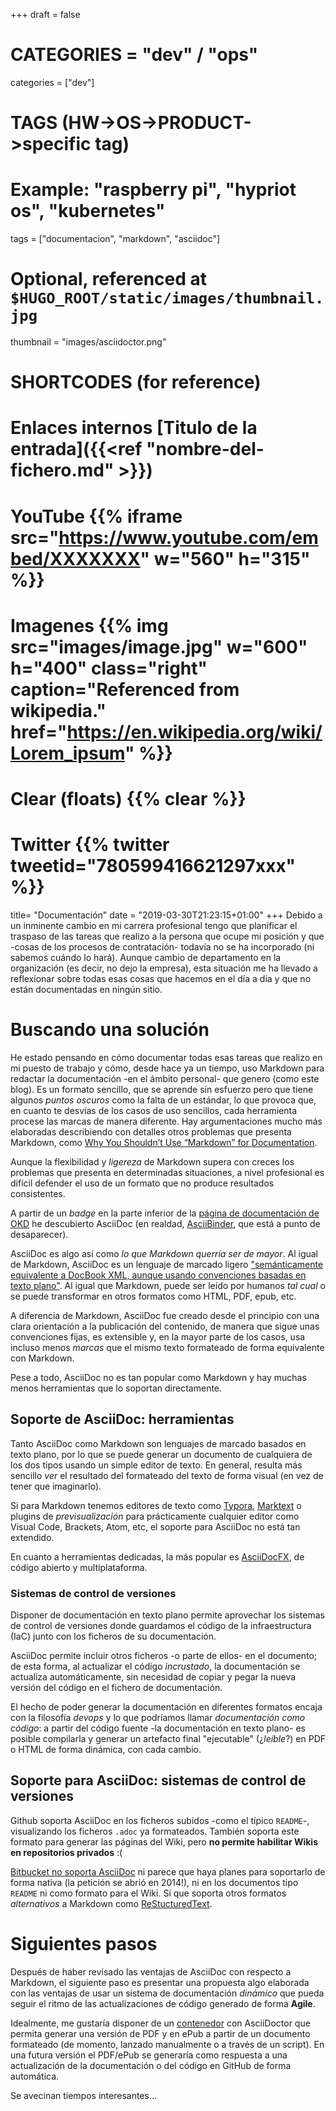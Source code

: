 +++
draft = false

# CATEGORIES = "dev" / "ops"
categories = ["dev"]
# TAGS (HW->OS->PRODUCT->specific tag)
# Example: "raspberry pi", "hypriot os", "kubernetes"

tags = ["documentacion", "markdown", "asciidoc"]

# Optional, referenced at `$HUGO_ROOT/static/images/thumbnail.jpg`
thumbnail = "images/asciidoctor.png"

# SHORTCODES (for reference)

# Enlaces internos [Titulo de la entrada]({{<ref "nombre-del-fichero.md" >}})

# YouTube {{% iframe src="https://www.youtube.com/embed/XXXXXXX" w="560" h="315" %}}
# Imagenes {{% img src="images/image.jpg" w="600" h="400" class="right" caption="Referenced from wikipedia." href="https://en.wikipedia.org/wiki/Lorem_ipsum" %}}
# Clear (floats) {{% clear %}}
# Twitter {{% twitter tweetid="780599416621297xxx" %}}

title=  "Documentación"
date = "2019-03-30T21:23:15+01:00"
+++
Debido a un inminente cambio en mi carrera profesional tengo que planificar el traspaso de las tareas que realizo a la persona que ocupe mi posición y que -cosas de los procesos de contratación- todavía no se ha incorporado (ni sabemos cuándo lo hará). Aunque cambio de departamento en la organización (es decir, no dejo la empresa), esta situación me ha llevado a reflexionar sobre todas esas cosas que hacemos en el día a día y que no están documentadas en ningún sitio.
<!--more-->

# Buscando una solución

He estado pensando  en cómo documentar todas esas tareas que realizo en mi puesto de trabajo y cómo, desde hace ya un tiempo, uso Markdown para redactar la documentación -en el ámbito personal- que genero (como este blog). Es un formato sencillo, que se aprende sin esfuerzo pero que tiene algunos _puntos oscuros_ como la falta de un estándar, lo que provoca que, en cuanto te desvías de los casos de uso sencillos, cada herramienta procese las marcas de manera diferente. Hay argumentaciones mucho más elaboradas describiendo con detalles otros problemas que presenta Markdown, como [Why You Shouldn’t Use “Markdown” for Documentation](https://www.ericholscher.com/blog/2016/mar/15/dont-use-markdown-for-technical-docs/).

Aunque la flexibilidad y _ligereza_ de Markdown supera con creces los problemas que presenta en determinadas situaciones, a nivel profesional es difícil defender el uso de un formato que no produce resultados consistentes.

A partir de un _badge_ en la parte inferior de la [página de documentación de OKD](https://docs.okd.io/latest/welcome/index.html) he descubierto AsciiDoc (en realdad, [AsciiBinder](http://asciibinder.org/), que está a punto de desaparecer).

AsciiDoc es algo así como _lo que Markdown querría ser de mayor_. Al igual de Markdown, AsciiDoc es un lenguaje de marcado ligero ["semánticamente equivalente a DocBook XML, aunque usando convenciones basadas en texto plano"](https://en.wikipedia.org/wiki/AsciiDoc). Al igual que Markdown, puede ser leído por humanos _tal cual_ o se puede transformar en otros formatos como HTML, PDF, epub, etc.

A diferencia de Markdown, AsciiDoc fue creado desde el principio con una clara orientación a la publicación del contenido, de manera que sigue unas convenciones fijas, es extensible y, en la mayor parte de los casos, usa incluso menos _marcas_ que el mismo texto formateado de forma equivalente con Markdown.

Pese a todo, AsciiDoc no es tan popular como Markdown y hay muchas menos herramientas que lo soportan directamente.

## Soporte de AsciiDoc: herramientas

Tanto AsciiDoc como Markdown son lenguajes de marcado basados en texto plano, por lo que se puede generar un documento de cualquiera de los dos tipos usando un simple editor de texto. En general, resulta más sencillo _ver_ el resultado del formateado del texto de forma visual (en vez de tener que imaginarlo).

Si para Markdown tenemos editores de texto como [Typora](https://typora.io/), [Marktext](https://marktext.github.io/website/) o plugins de _previsualización_ para prácticamente cualquier editor como Visual Code, Brackets, Atom, etc, el soporte para AsciiDoc no está tan extendido.

En cuanto a herramientas dedicadas, la más popular es [AsciiDocFX](https://www.asciidocfx.com/), de código abierto y multiplataforma.

### Sistemas de control de versiones

Disponer de documentación en texto plano permite aprovechar los sistemas de control de versiones donde guardamos el código de la infraestructura (IaC) junto con los ficheros de su documentación.

AsciiDoc permite incluir otros ficheros -o parte de ellos- en el documento; de esta forma, al actualizar el código _incrustado_, la documentación se actualiza automáticamente, sin necesidad de copiar y pegar la nueva versión del código en el fichero de documentación.

El hecho de poder generar la documentación en diferentes formatos encaja con la filosofía _devops_ y lo que podríamos llamar *documentación como código*: a partir del código fuente -la documentación en texto plano- es posible compilarla y generar un artefacto final "ejecutable" (¿_leíble_?) en PDF o HTML de forma dinámica, con cada cambio.

## Soporte para AsciiDoc: sistemas de control de versiones

Github soporta AsciiDoc en los ficheros subidos -como el típico `README`-, visualizando los ficheros `.adoc` ya formateados. También soporta este formato para generar las páginas del Wiki, pero **no permite habilitar Wikis en repositorios privados** :(

[Bitbucket no soporta AsciiDoc](https://jira.atlassian.com/browse/BSERV-4769) ni parece que haya planes para soportarlo de forma nativa (la petición se abrió en 2014!), ni en los documentos tipo `README` ni como formato para el Wiki. Sí que soporta otros formatos _alternativos_ a Markdown como [ReStucturedText](https://es.wikipedia.org/wiki/ReStructuredText).

# Siguientes pasos

Después de haber revisado las ventajas de AsciiDoc con respecto a Markdown, el siguiente paso es presentar una propuesta algo elaborada con las ventajas de usar un sistema de documentación _dinámico_ que pueda seguir el ritmo de las actualizaciones de código generado de forma **Agile**.

Idealmente, me gustaría disponer de un [contenedor](https://hub.docker.com/r/asciidoctor/docker-asciidoctor/) con AsciiDoctor que permita generar una versión de PDF y en ePub a partir de un documento formateado (de momento, lanzado manualmente o a través de un script). En una futura versión el PDF/ePub se generaría como respuesta a una actualización de la documentación o del código en GitHub de forma automática.

Se avecinan tiempos interesantes...